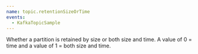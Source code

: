 ```yaml
---
name: topic.retentionSizeOrTime
events:
  - KafkaTopicSample
---
```


Whether a partition is retained by size or both size and time. A value of 0 = time and a value of 1 = both size and time.